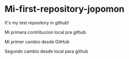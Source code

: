 # Mi-first-repository-jopomon
It's my test repository in github!

Mi primera contribucion local pra github

Mi primer cambio desde GitHub

Segundo cambio desde local para github